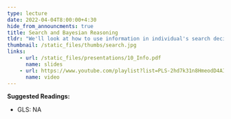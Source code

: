 ```yaml
---
type: lecture
date: 2022-04-04T8:00:00+4:30
hide_from_announcments: true
title: Search and Bayesian Reasoning
tldr: "We'll look at how to use information in individual's search decisions and how economists think about updating beliefs based on new information."
thumbnail: /static_files/thumbs/search.jpg
links: 
    - url: /static_files/presentations/10_Info.pdf
      name: slides
    - url: https://www.youtube.com/playlist?list=PLS-2hd7k31n8HmeodD4AIRXlNdV_lfOjO
      name: video
---
```

**Suggested Readings:**
- GLS: NA

